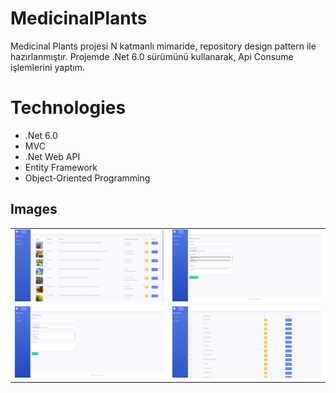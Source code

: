 # MedicinalPlants
Medicinal Plants projesi N katmanlı mimaride, repository design pattern ile hazırlanmıştır. Projemde .Net 6.0 sürümünü kullanarak, Api Consume işlemlerini yaptım.
# Technologies
- .Net 6.0
- MVC
- .Net Web API
- Entity Framework
- Object-Oriented Programming

## Images
|  |  |
|---------|---------|
| ![Resim 1](https://raw.githubusercontent.com/ismailtopcu/MedicinalPlants/master/MedicinalPlants.WebUI/wwwroot/githubimage/1.png) | ![Resim 2](https://raw.githubusercontent.com/ismailtopcu/MedicinalPlants/master/MedicinalPlants.WebUI/wwwroot/githubimage/2.png) |
| ![Resim 3](https://raw.githubusercontent.com/ismailtopcu/MedicinalPlants/master/MedicinalPlants.WebUI/wwwroot/githubimage/3.png) | ![Resim 4](https://raw.githubusercontent.com/ismailtopcu/MedicinalPlants/master/MedicinalPlants.WebUI/wwwroot/githubimage/4.png) |

